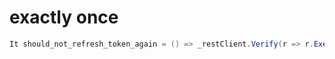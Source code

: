 # exactly once

```c#
It should_not_refresh_token_again = () => _restClient.Verify(r => r.Execute<TokenResult>(Moq.It.IsAny<IRestRequest>()), Times.Once);
```
